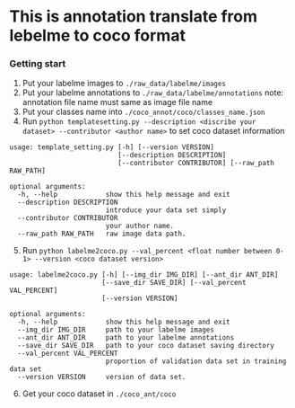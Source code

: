 # This is annotation translate from lebelme to coco format

### Getting start
1. Put your labelme images to ```./raw_data/labelme/images```
2. Put your labelme annotations to ```./raw_data/labelme/annotations```
note: annotation file name must same as image file name
3. Put your classes name into ```./coco_annot/coco/classes_name.json```
4. Run ```python templatesetting.py --description <discribe your dataset> --contributor <author name>``` to set coco dataset information
``` 
usage: template_setting.py [-h] [--version VERSION]
                           [--description DESCRIPTION]
                           [--contributor CONTRIBUTOR] [--raw_path RAW_PATH]

optional arguments:
  -h, --help            show this help message and exit
  --description DESCRIPTION
                        introduce your data set simply
  --contributor CONTRIBUTOR
                        your author name.
  --raw_path RAW_PATH   raw image data path.
```
5. Run ```python labelme2coco.py --val_percent <float number between 0-1> --version <coco dataset version>```
```
usage: labelme2coco.py [-h] [--img_dir IMG_DIR] [--ant_dir ANT_DIR]
                       [--save_dir SAVE_DIR] [--val_percent VAL_PERCENT]
                       [--version VERSION]

optional arguments:
  -h, --help            show this help message and exit
  --img_dir IMG_DIR     path to your labelme images
  --ant_dir ANT_DIR     path to your labelme annotations
  --save_dir SAVE_DIR   path to your coco dataset saving directory
  --val_percent VAL_PERCENT
                        proportion of validation data set in training data set
  --version VERSION     version of data set.
```
6. Get your coco dataset in ```./coco_ant/coco```